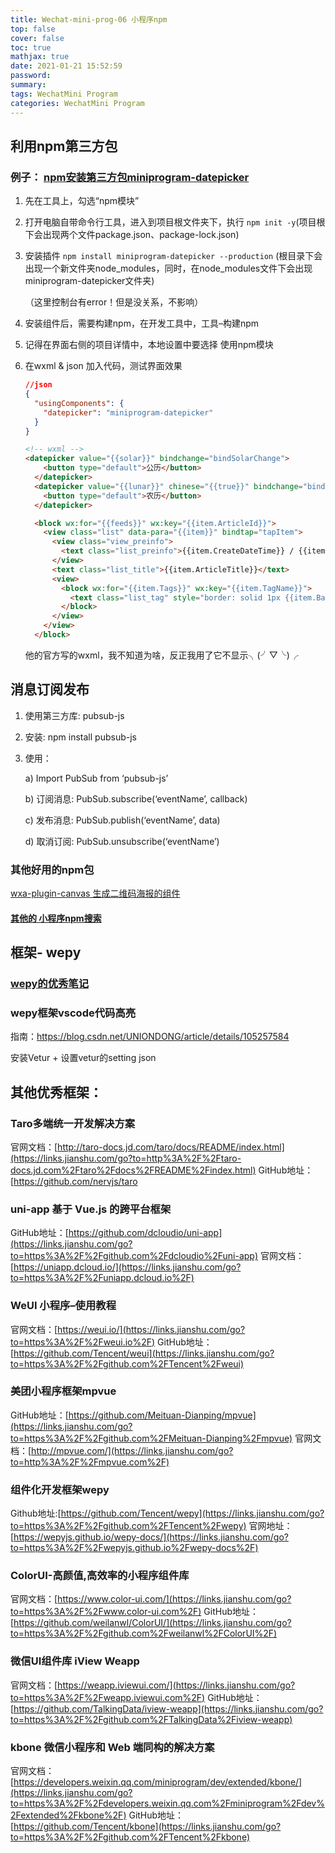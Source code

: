 ```yaml
---
title: Wechat-mini-prog-06 小程序npm
top: false
cover: false
toc: true
mathjax: true
date: 2021-01-21 15:52:59
password:
summary:
tags: WechatMini Program
categories: WechatMini Program
---
```

## 利用npm第三方包

### 例子： [npm安装第三方包miniprogram-datepicker](https://www.npmjs.com/package/miniprogram-datepicker)

1. 先在工具上，勾选“npm模块”

2. 打开电脑自带命令行工具，进入到项目根文件夹下，执行 `npm init -y`(项目根下会出现两个文件package.json、package-lock.json)

3. 安装插件  `npm install miniprogram-datepicker --production` (根目录下会出现一个新文件夹node_modules，同时，在node_modules文件下会出现miniprogram-datepicker文件夹) 

   （这里控制台有error！但是没关系，不影响）

4. 安装组件后，需要构建npm，在开发工具中，工具–构建npm

5. 记得在界面右侧的项目详情中，本地设置中要选择 使用npm模块

6. 在wxml & json 加入代码，测试界面效果

   ```json
   //json
   {
     "usingComponents": {
       "datepicker": "miniprogram-datepicker"
     }
   }
   ```

   

   ```html
   <!-- wxml -->  
   <datepicker value="{{solar}}" bindchange="bindSolarChange">
       <button type="default">公历</button>
     </datepicker>
     <datepicker value="{{lunar}}" chinese="{{true}}" bindchange="bindLunarChange">
       <button type="default">农历</button>
     </datepicker>
   
     <block wx:for="{{feeds}}" wx:key="{{item.ArticleId}}">
       <view class="list" data-para="{{item}}" bindtap="tapItem">
         <view class="view_preinfo">
           <text class="list_preinfo">{{item.CreateDateTime}} / {{item.ArticleAuthor}}</text>
         </view>
         <text class="list_title">{{item.ArticleTitle}}</text>
         <view>
           <block wx:for="{{item.Tags}}" wx:key="{{item.TagName}}">
             <text class="list_tag" style="border: solid 1px {{item.BackgroundColor}};">{{item.TagName}}</text>
           </block>
         </view>
       </view>
     </block>
   ```

   他的官方写的wxml，我不知道为啥，反正我用了它不显示╮(╯▽╰)╭

## 消息订阅发布

1. 使用第三方库: pubsub-js

2. 安装: npm install pubsub-js

3. 使用：

   a) Import PubSub from ‘pubsub-js’

   b) 订阅消息: PubSub.subscribe(‘eventName’, callback) 

   c) 发布消息: PubSub.publish(‘eventName’, data)

   d) 取消订阅: PubSub.unsubscribe(‘eventName’)



### 其他好用的npm包

[wxa-plugin-canvas 生成二维码海报的组件](https://github.com/jasondu/wxa-plugin-canvas)

#### [其他的 小程序npm搜索](https://www.npmjs.com/search?q=miniprogram) 



## 框架- wepy

### [wepy的优秀笔记](https://juejin.cn/post/6844903774851432456) 

### wepy框架vscode代码高亮 

指南：https://blog.csdn.net/UNIONDONG/article/details/105257584

安装Vetur + 设置vetur的setting json



## 其他优秀框架：

### Taro多端统一开发解决方案
官网文档：[http://taro-docs.jd.com/taro/docs/README/index.html](https://links.jianshu.com/go?to=http%3A%2F%2Ftaro-docs.jd.com%2Ftaro%2Fdocs%2FREADME%2Findex.html)
 GitHub地址：[https://github.com/nervjs/taro 

### uni-app 基于 Vue.js 的跨平台框架
GitHub地址：[https://github.com/dcloudio/uni-app](https://links.jianshu.com/go?to=https%3A%2F%2Fgithub.com%2Fdcloudio%2Funi-app)
官网文档：[https://uniapp.dcloud.io/](https://links.jianshu.com/go?to=https%3A%2F%2Funiapp.dcloud.io%2F)

### WeUI 小程序–使用教程
官网文档：[https://weui.io/](https://links.jianshu.com/go?to=https%3A%2F%2Fweui.io%2F)
GitHub地址：[https://github.com/Tencent/weui](https://links.jianshu.com/go?to=https%3A%2F%2Fgithub.com%2FTencent%2Fweui)

### 美团小程序框架mpvue

GitHub地址：[https://github.com/Meituan-Dianping/mpvue](https://links.jianshu.com/go?to=https%3A%2F%2Fgithub.com%2FMeituan-Dianping%2Fmpvue)
官网文档：[http://mpvue.com/](https://links.jianshu.com/go?to=http%3A%2F%2Fmpvue.com%2F)

### 组件化开发框架wepy
Github地址:[https://github.com/Tencent/wepy](https://links.jianshu.com/go?to=https%3A%2F%2Fgithub.com%2FTencent%2Fwepy)
官网地址：[https://wepyjs.github.io/wepy-docs/](https://links.jianshu.com/go?to=https%3A%2F%2Fwepyjs.github.io%2Fwepy-docs%2F)

### ColorUI-高颜值,高效率的小程序组件库
官网文档：[https://www.color-ui.com/](https://links.jianshu.com/go?to=https%3A%2F%2Fwww.color-ui.com%2F)
GitHub地址：[https://github.com/weilanwl/ColorUI/](https://links.jianshu.com/go?to=https%3A%2F%2Fgithub.com%2Fweilanwl%2FColorUI%2F)

### 微信UI组件库 iView Weapp
官网文档：[https://weapp.iviewui.com/](https://links.jianshu.com/go?to=https%3A%2F%2Fweapp.iviewui.com%2F)
GitHub地址：[https://github.com/TalkingData/iview-weapp](https://links.jianshu.com/go?to=https%3A%2F%2Fgithub.com%2FTalkingData%2Fiview-weapp)

### kbone 微信小程序和 Web 端同构的解决方案
官网文档：[https://developers.weixin.qq.com/miniprogram/dev/extended/kbone/](https://links.jianshu.com/go?to=https%3A%2F%2Fdevelopers.weixin.qq.com%2Fminiprogram%2Fdev%2Fextended%2Fkbone%2F)
GitHub地址：[https://github.com/Tencent/kbone](https://links.jianshu.com/go?to=https%3A%2F%2Fgithub.com%2FTencent%2Fkbone)
